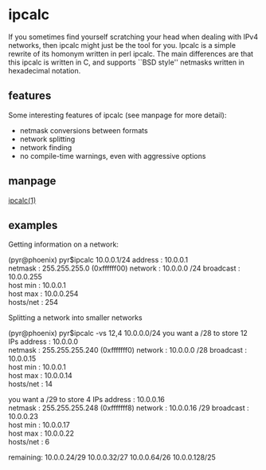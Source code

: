 # ipcalc

If you sometimes find yourself scratching your head when dealing with IPv4
networks, then ipcalc might just be the tool for you. Ipcalc is a simple
rewrite of its homonym written in perl ipcalc. The main differences are that
this ipcalc is written in C, and supports ``BSD style'' netmasks written in
hexadecimal notation.

## features

Some interesting features of ipcalc (see manpage for more detail):

* netmask conversions between formats
* network splitting
* network finding
* no compile-time warnings, even with aggressive options

## manpage

[ipcalc(1)](http://spootnik.org/ipcalc/ipcalc.1.html "ipcalc manpage")

## examples
Getting information on a network:

 (pyr@phoenix) pyr$ipcalc 10.0.0.1/24 
 address   : 10.0.0.1        
 netmask   : 255.255.255.0   (0xffffff00)
 network   : 10.0.0.0        /24
 broadcast : 10.0.0.255      
 host min  : 10.0.0.1        
 host max  : 10.0.0.254      
 hosts/net : 254

Splitting a network into smaller networks

 (pyr@phoenix) pyr$ipcalc -vs 12,4 10.0.0.0/24
 you want a /28 to store 12 IPs
 address   : 10.0.0.0        
 netmask   : 255.255.255.240 (0xfffffff0)
 network   : 10.0.0.0        /28
 broadcast : 10.0.0.15       
 host min  : 10.0.0.1        
 host max  : 10.0.0.14       
 hosts/net : 14

 you want a /29 to store 4 IPs
 address   : 10.0.0.16       
 netmask   : 255.255.255.248 (0xfffffff8)
 network   : 10.0.0.16       /29
 broadcast : 10.0.0.23       
 host min  : 10.0.0.17       
 host max  : 10.0.0.22       
 hosts/net : 6

 remaining:
 10.0.0.24/29
 10.0.0.32/27
 10.0.0.64/26
 10.0.0.128/25

